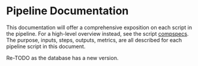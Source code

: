 # Pipeline Documentation

This documentation will offer a comprehensive exposition on each script in the pipeline. For a high-level overview instead, see the script [compspecs](../compspec/pipeline_components.md). The purpose, inputs, steps, outputs, metrics, are all described for each pipeline script in this document.

Re-TODO as the database has a new version.
